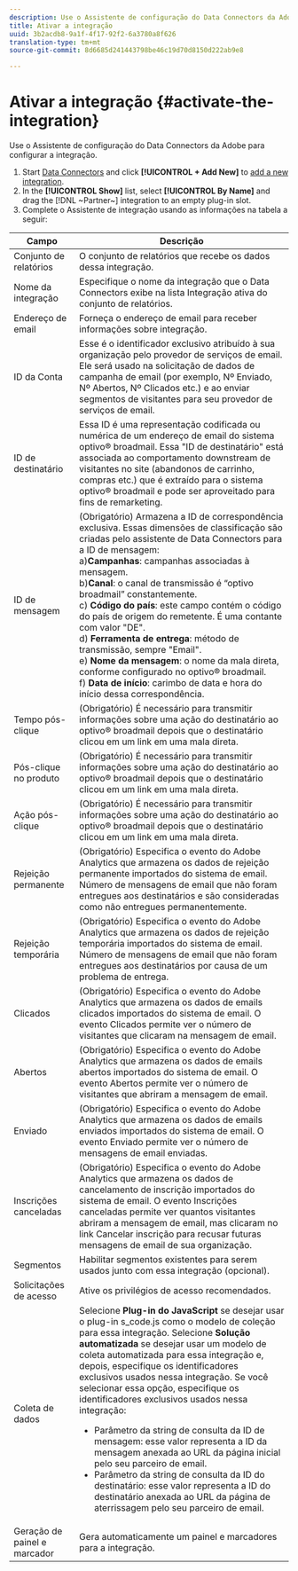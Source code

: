```yaml
---
description: Use o Assistente de configuração do Data Connectors da Adobe para configurar a integração.
title: Ativar a integração
uuid: 3b2acdb8-9a1f-4f17-92f2-6a3780a8f626
translation-type: tm+mt
source-git-commit: 8d6685d241443798be46c19d70d8150d222ab9e8

---
```



# Ativar a integração {#activate-the-integration}

Use o Assistente de configuração do Data Connectors da Adobe para configurar a integração.

1. Start [Data Connectors](https://docs.adobe.com/content/help/en/analytics/import/dataconnectors/getting-started-data-connectors.html) and click **[!UICONTROL + Add New]** to [add a new integration](https://docs.adobe.com/content/help/en/analytics/import/dataconnectors/getting-started-data-connectors.html).
1. In the **[!UICONTROL Show]** list, select **[!UICONTROL By Name]** and drag the [!DNL ~Partner~] integration to an empty plug-in slot.
1. Complete o Assistente de integração usando as informações na tabela a seguir:

| Campo | Descrição |
|--- |--- |
| Conjunto de relatórios  | O conjunto de relatórios que recebe os dados dessa integração. |
| Nome da integração | Especifique o nome da integração que o Data Connectors exibe na lista Integração ativa do conjunto de relatórios. |
| Endereço de email | Forneça o endereço de email para receber informações sobre integração. |
| ID da Conta | Esse é o identificador exclusivo atribuído à sua organização pelo provedor de serviços de email. Ele será usado na solicitação de dados de campanha de email (por exemplo, Nº Enviado, Nº Abertos, Nº Clicados etc.) e ao enviar segmentos de visitantes para seu provedor de serviços de email. |
| ID de destinatário | Essa ID é uma representação codificada ou numérica de um endereço de email do sistema optivo® broadmail. Essa &quot;ID de destinatário&quot; está associada ao comportamento downstream de visitantes no site (abandonos de carrinho, compras etc.) que é extraído para o sistema optivo® broadmail e pode ser aproveitado para fins de remarketing. |
| ID de mensagem | (Obrigatório) Armazena a ID de correspondência exclusiva. Essas dimensões de classificação são criadas pelo assistente de Data Connectors para a ID de mensagem: <br>a)**Campanhas**: campanhas associadas à mensagem. <br>b)**Canal**: o canal de transmissão é “optivo broadmail” constantemente. <br>c) **Código do país**: este campo contém o código do país de origem do remetente. É uma contante com valor &quot;DE&quot;. <br>d) **Ferramenta de entrega**: método de transmissão, sempre &quot;Email&quot;.<br> e) **Nome da mensagem**: o nome da mala direta, conforme configurado no optivo® broadmail. <br>f) **Data de início**: carimbo de data e hora do início dessa correspondência. |
| Tempo pós-clique | (Obrigatório) É necessário para transmitir informações sobre uma ação do destinatário ao optivo® broadmail depois que o destinatário clicou em um link em uma mala direta. |
| Pós-clique no produto | (Obrigatório) É necessário para transmitir informações sobre uma ação do destinatário ao optivo® broadmail depois que o destinatário clicou em um link em uma mala direta. |
| Ação pós-clique | (Obrigatório) É necessário para transmitir informações sobre uma ação do destinatário ao optivo® broadmail depois que o destinatário clicou em um link em uma mala direta. |
| Rejeição permanente | (Obrigatório) Especifica o evento do Adobe Analytics que armazena os dados de rejeição permanente importados do sistema de email. Número de mensagens de email que não foram entregues aos destinatários e são consideradas como não entregues permanentemente. |
| Rejeição temporária | (Obrigatório) Especifica o evento do Adobe Analytics que armazena os dados de rejeição temporária importados do sistema de email. Número de mensagens de email que não foram entregues aos destinatários por causa de um problema de entrega. |
| Clicados | (Obrigatório) Especifica o evento do Adobe Analytics que armazena os dados de emails clicados importados do sistema de email. O evento Clicados permite ver o número de visitantes que clicaram na mensagem de email. |
| Abertos | (Obrigatório) Especifica o evento do Adobe Analytics que armazena os dados de emails abertos importados do sistema de email. O evento Abertos permite ver o número de visitantes que abriram a mensagem de email. |
| Enviado | (Obrigatório) Especifica o evento do Adobe Analytics que armazena os dados de emails enviados importados do sistema de email. O evento Enviado permite ver o número de mensagens de email enviadas. |
| Inscrições canceladas | (Obrigatório) Especifica o evento do Adobe Analytics que armazena os dados de cancelamento de inscrição importados do sistema de email. O evento Inscrições canceladas permite ver quantos visitantes abriram a mensagem de email, mas clicaram no link Cancelar inscrição para recusar futuras mensagens de email de sua organização. |
| Segmentos | Habilitar segmentos existentes para serem usados junto com essa integração (opcional). |
| Solicitações de acesso | Ative os privilégios de acesso recomendados. |
| Coleta de dados | Selecione **Plug-in do JavaScript** se desejar usar o plug-in s_code.js como o modelo de coleção para essa integração. Selecione **Solução automatizada** se desejar usar um modelo de coleta automatizada para essa integração e, depois, especifique os identificadores exclusivos usados nessa integração. Se você selecionar essa opção, especifique os identificadores exclusivos usados nessa integração:<ul><li>Parâmetro da string de consulta da ID de mensagem: esse valor representa a ID da mensagem anexada ao URL da página inicial pelo seu parceiro de email.</li><li>Parâmetro da string de consulta da ID do destinatário: esse valor representa a ID do destinatário anexada ao URL da página de aterrissagem pelo seu parceiro de email.</li></ul> |
| Geração de painel e marcador | Gera automaticamente um painel e marcadores para a integração. |
